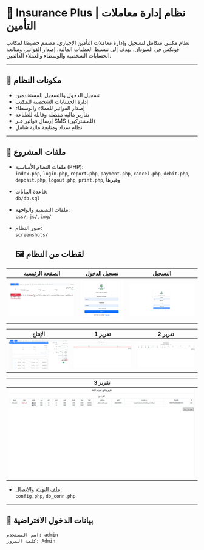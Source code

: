 # 🚗 Insurance Plus | نظام إدارة معاملات التأمين

نظام مكتبي متكامل لتسجيل وإدارة معاملات التأمين الإجباري، مصمم خصيصًا لمكاتب فونكس في السودان. يهدف إلى تبسيط العمليات المالية، إصدار الفواتير، ومتابعة الحسابات الشخصية والوسطاء والعملاء الدائمين.

---

## 🧩 مكونات النظام

- تسجيل الدخول والتسجيل للمستخدمين
- إدارة الحسابات الشخصية للمكتب
- إصدار الفواتير للعملاء والوسطاء
- تقارير مالية مفصلة وقابلة للطباعة
- إرسال فواتير عبر SMS (للمشتركين)
- نظام سداد ومتابعة مالية شامل

---

## 📂 ملفات المشروع

- ملفات النظام الأساسية (PHP):  
  `index.php`, `login.php`, `report.php`, `payment.php`, `cancel.php`, `debit.php`, `deposit.php`, `logout.php`, `print.php`, وغيرها

- قاعدة البيانات:  
  `db/db.sql`

- ملفات التصميم والواجهة:  
  `css/`, `js/`, `img/`

- صور النظام:  
  `screenshots/`
  ## 🖼️ لقطات من النظام

| الصفحة الرئيسية | تسجيل الدخول | التسجيل |
|------------------|----------------|-----------|
| ![Home](screenshot/home.png) | ![Login](screenshot/login.png) | ![Register](screenshot/register.png) |

| الإنتاج | تقرير 1 | تقرير 2 |
|-----------|-----------|-----------|
| ![Production](screenshot/production.png) | ![Report 1](screenshot/report1.png) | ![Report 2](screenshot/report2.png) |

| تقرير 3 |
|-----------|
| ![Report 3](screenshot/report3.png) |



- ملف التهيئة والاتصال:  
  `config.php`, `db_conn.php`

---

## 🔐 بيانات الدخول الافتراضية

```plaintext
اسم المستخدم: admin
كلمة المرور: Admin
